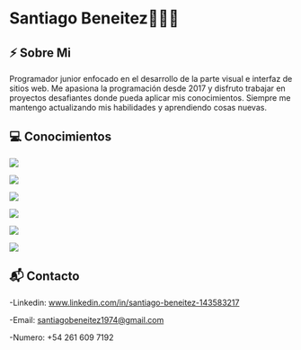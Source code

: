 # Santiago Beneitez👋👨‍💻

## ⚡ Sobre Mi
Programador junior enfocado en el desarrollo de la parte visual e interfaz de sitios web. Me apasiona la programación desde 2017 y disfruto trabajar en proyectos desafiantes donde pueda aplicar mis conocimientos. Siempre me mantengo actualizando mis habilidades y aprendiendo cosas nuevas.

## 💻 Conocimientos

![](https://img.shields.io/badge/HTML-d84924?style=for-the-badge&logo=html5&logoColor=white)

![](https://img.shields.io/badge/CSS-146cad?&style=for-the-badge&logo=css3&logoColor=white)

![](https://img.shields.io/badge/Bootstrap-563D7C?style=for-the-badge&logo=bootstrap&logoColor=white)

![](https://img.shields.io/badge/Javascript-F0DB4F?style=for-the-badge&logo=javascript&logoColor=323330)

![](https://img.shields.io/badge/React-61DAFB?style=for-the-badge&logo=react&logoColor=white)

![](https://img.shields.io/badge/Git-F05032?style=for-the-badge&logo=git&logoColor=white)

## 📬 Contacto

  -Linkedin: www.linkedin.com/in/santiago-beneitez-143583217

  -Email: santiagobeneitez1974@gmail.com

  -Numero: +54 261 609 7192

